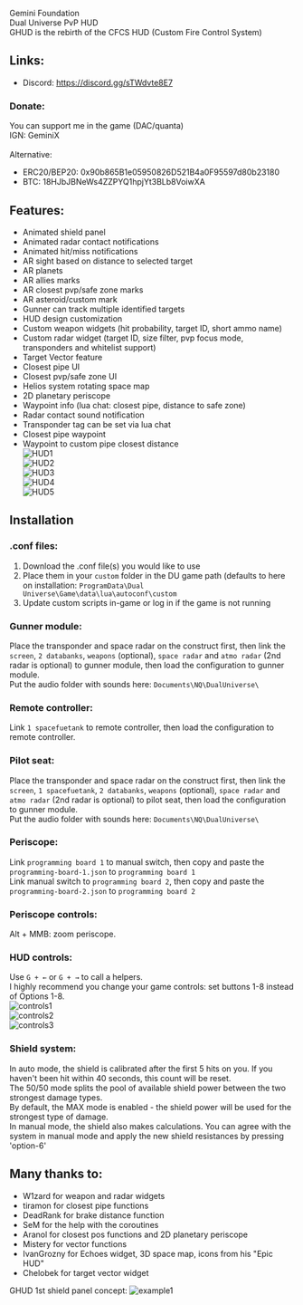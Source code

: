 Gemini Foundation<br/>
Dual Universe PvP HUD<br/>
GHUD is the rebirth of the CFCS HUD (Custom Fire Control System)
## Links:
- Discord: https://discord.gg/sTWdvte8E7<br/>
### Donate:<br/>
You can support me in the game (DAC/quanta)<br/>
IGN: GeminiX<br/>
<br/>
Alternative:<br/>
- ERC20/BEP20: 0x90b865B1e05950826D521B4a0F95597d80b23180<br/>
- BTC: 18HJbJBNeWs4ZZPYQ1hpjYt3BLb8VoiwXA<br/>
## Features:
- Animated shield panel<br/>
- Animated radar contact notifications<br/>
- Animated hit/miss notifications<br/>
- AR sight based on distance to selected target<br/>
- AR planets<br/>
- AR allies marks<br/>
- AR closest pvp/safe zone marks<br/>
- AR asteroid/custom mark<br/>
- Gunner can track multiple identified targets<br/>
- HUD design customization<br/>
- Custom weapon widgets (hit probability, target ID, short ammo name)<br/>
- Custom radar widget (target ID, size filter, pvp focus mode, transponders and whitelist support)<br/>
- Target Vector feature<br/>
- Closest pipe UI<br/>
- Closest pvp/safe zone UI<br/>
- Helios system rotating space map<br/>
- 2D planetary periscope<br/>
- Waypoint info (lua chat: closest pipe, distance to safe zone)<br/>
- Radar contact sound notification<br/>
- Transponder tag can be set via lua chat<br/>
- Closest pipe waypoint<br/>
- Waypoint to custom pipe closest distance<br/>
![HUD1](https://github.com/Crusader93/Gemini-HUD/blob/master/images/1.png)<br/>
![HUD2](https://github.com/Crusader93/Gemini-HUD/blob/master/images/2.png)<br/>
![HUD3](https://github.com/Crusader93/Gemini-HUD/blob/master/images/33.png)<br/>
![HUD4](https://github.com/Crusader93/Gemini-HUD/blob/master/images/cp2.png)<br/>
![HUD5](https://github.com/Crusader93/Gemini-HUD/blob/master/images/3.png)<br/>
## Installation
### .conf files:
1) Download the .conf file(s) you would like to use
2) Place them in your `custom` folder in the DU game path (defaults to here on installation: `ProgramData\Dual Universe\Game\data\lua\autoconf\custom`
3) Update custom scripts in-game or log in if the game is not running
### Gunner module:
Place the transponder and space radar on the construct first, then link the `screen`, `2 databanks`, `weapons` (optional), `space radar` and `atmo radar` (2nd radar is optional) to gunner module, then load the configuration to gunner module.<br/>
Put the audio folder with sounds here: `Documents\NQ\DualUniverse\` <br/>
### Remote controller:
Link `1 spacefuetank` to remote controller, then load the configuration to remote controller.<br/>
### Pilot seat:
Place the transponder and space radar on the construct first, then link the `screen`, `1 spacefuetank`, `2 databanks`, `weapons` (optional), `space radar` and `atmo radar` (2nd radar is optional) to pilot seat, then load the configuration to gunner module.<br/>
Put the audio folder with sounds here: `Documents\NQ\DualUniverse\` <br/>
### Periscope:
Link `programming board 1` to manual switch, then copy and paste the `programming-board-1.json` to `programming board 1`<br/>
Link manual switch to `programming board 2`, then copy and paste the `programming-board-2.json` to `programming board 2`<br/>
### Periscope controls:
Alt + MMB: zoom periscope.<br/>
### HUD controls:
Use `G + ←` or `G + →` to call a helpers.<br/>
I highly recommend you change your game controls: set buttons 1-8 instead of Options 1-8.<br/>
![controls1](https://github.com/Crusader93/Gemini-HUD/blob/master/images/controls.png)<br/>
![controls2](https://github.com/Crusader93/Gemini-HUD/blob/master/images/gunner1.png)<br/>
![controls3](https://github.com/Crusader93/Gemini-HUD/blob/master/images/remote1.png)<br/>
### Shield system:
In auto mode, the shield is calibrated after the first 5 hits on you. If you haven't been hit within 40 seconds, this count will be reset.<br/>
The 50/50 mode splits the pool of available shield power between the two strongest damage types.<br/>
By default, the MAX mode is enabled - the shield power will be used for the strongest type of damage.<br/>
In manual mode, the shield also makes calculations. You can agree with the system in manual mode and apply the new shield resistances by pressing 'option-6'
## Many thanks to:<br/>
 - W1zard for weapon and radar widgets<br/>
 - tiramon for closest pipe functions<br/>
 - DeadRank for brake distance function<br/>
 - SeM for the help with the coroutines<br/>
 - Aranol for closest pos functions and 2D planetary periscope<br/>
 - Mistery for vector functions<br/>
 - IvanGrozny for Echoes widget, 3D space map, icons from his "Epic HUD"<br/>
 - Chelobek for target vector widget<br/>

GHUD 1st shield panel concept:
![example1](https://github.com/Crusader93/Gemini-HUD/blob/master/images/shield.png)<br/>
